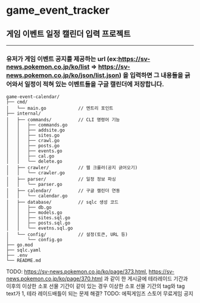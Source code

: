 # game_event_tracker

## 게임 이벤트 일정 캘린더 입력 프로젝트
---
### 유저가 게임 이벤트 공지를 제공하는 url (ex:https://sv-news.pokemon.co.jp/ko/list => https://sv-news.pokemon.co.jp/ko/json/list.json) 을 입력하면 그 내용들을 긁어와서 일정이 적혀 있는 이벤트들을 구글 캘린더에 저장합니다.

```
game-event-calendar/
├── cmd/
│   └── main.go            // 엔트리 포인트
├── internal/
│   ├── commands/          // CLI 명령어 기능
│   │   ├── commands.go
│   │   ├── addsite.go
│   │   ├── sites.go
│   │   ├── crawl.go
│   │   ├── posts.go
│   │   ├── events.go
│   │   ├── cal.go
│   │   └── delete.go
│   ├── crawler/           // 웹 크롤러(공지 긁어오기)
│   │   └── crawler.go
│   ├── parser/            // 일정 정보 파싱
│   │   └── parser.go
│   ├── calendar/          // 구글 캘린더 연동
│   │   └── calendar.go
│   ├── database/          // sqlc 생성 코드
│   │   ├── db.go
│   │   ├── models.go
│   │   ├── sites.sql.go
│   │   ├── posts.sql.go
│   │   └── evetns.sql.go
│   └── config/            // 설정(토큰, URL 등)
│       └── config.go
├── go.mod
├── sqlc.yaml
├── .env
└── README.md
```

TODO: https://sv-news.pokemon.co.jp/ko/page/373.html, https://sv-news.pokemon.co.jp/ko/page/370.html 과 같이 한 게시글에 테라레이드 기간과 이후의 이상한 소포 선물 기간이 같이 있는 경우 이상한 소포 선물 기간의 tag와 tag text가 1, 테라 레이드배틀이 되는 문제 해결?
TODO: 에픽게임즈 스토어 무료게임 공지